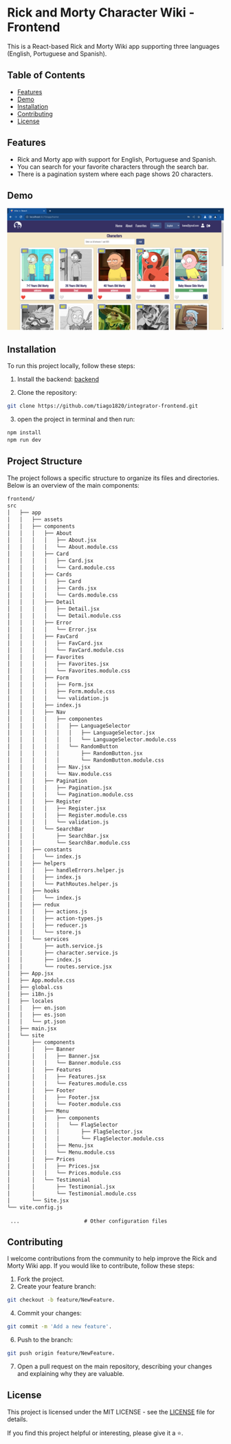 # Rick and Morty Character Wiki - Frontend

This is a React-based Rick and Morty Wiki app supporting three languages (English, Portuguese and Spanish).

## Table of Contents

- [Features](#features)
- [Demo](#demo)
- [Installation](#installation)
- [Contributing](#contributing)
- [License](#license)

## Features

- Rick and Morty app with support for English, Portuguese and Spanish.
- You can search for your favorite characters through the search bar.
- There is a pagination system where each page shows 20 characters.

## Demo

![image](https://github.com/tiago1820/integrator-frontend/blob/main/public/images/banner.png)

## Installation

To run this project locally, follow these steps:

1. Install the backend:
[backend](https://github.com/tiago1820/integrator-backend)

2. Clone the repository:

```bash
git clone https://github.com/tiago1820/integrator-frontend.git
```
   
3. open the project in terminal and then run:
```bash
npm install
npm run dev
```

## Project Structure

The project follows a specific structure to organize its files and directories. Below is an overview of the main components:

```plaintext
frontend/
src
│   ├── app
│   │   ├── assets
│   │   ├── components
│   │   │   ├── About
│   │   │   │   ├── About.jsx
│   │   │   │   └── About.module.css
│   │   │   ├── Card
│   │   │   │   ├── Card.jsx
│   │   │   │   └── Card.module.css
│   │   │   ├── Cards
│   │   │   │   ├── Card
│   │   │   │   ├── Cards.jsx
│   │   │   │   └── Cards.module.css
│   │   │   ├── Detail
│   │   │   │   ├── Detail.jsx
│   │   │   │   └── Detail.module.css
│   │   │   ├── Error
│   │   │   │   └── Error.jsx
│   │   │   ├── FavCard
│   │   │   │   ├── FavCard.jsx
│   │   │   │   └── FavCard.module.css
│   │   │   ├── Favorites
│   │   │   │   ├── Favorites.jsx
│   │   │   │   └── Favorites.module.css
│   │   │   ├── Form
│   │   │   │   ├── Form.jsx
│   │   │   │   ├── Form.module.css
│   │   │   │   └── validation.js
│   │   │   ├── index.js
│   │   │   ├── Nav
│   │   │   │   ├── componentes
│   │   │   │   │   ├── LanguageSelector
│   │   │   │   │   │   ├── LanguageSelector.jsx
│   │   │   │   │   │   └── LanguageSelector.module.css
│   │   │   │   │   └── RandomButton
│   │   │   │   │       ├── RandomButton.jsx
│   │   │   │   │       └── RandomButton.module.css
│   │   │   │   ├── Nav.jsx
│   │   │   │   └── Nav.module.css
│   │   │   ├── Pagination
│   │   │   │   ├── Pagination.jsx
│   │   │   │   └── Pagination.module.css
│   │   │   ├── Register
│   │   │   │   ├── Register.jsx
│   │   │   │   ├── Register.module.css
│   │   │   │   └── validation.js
│   │   │   └── SearchBar
│   │   │       ├── SearchBar.jsx
│   │   │       └── SearchBar.module.css
│   │   ├── constants
│   │   │   └── index.js
│   │   ├── helpers
│   │   │   ├── handleErrors.helper.js
│   │   │   ├── index.js
│   │   │   └── PathRoutes.helper.js
│   │   ├── hooks
│   │   │   └── index.js
│   │   ├── redux
│   │   │   ├── actions.js
│   │   │   ├── action-types.js
│   │   │   ├── reducer.js
│   │   │   └── store.js
│   │   └── services
│   │       ├── auth.service.js
│   │       ├── character.service.js
│   │       ├── index.js
│   │       └── routes.service.jsx
│   ├── App.jsx
│   ├── App.module.css
│   ├── global.css
│   ├── i18n.js
│   ├── locales
│   │   ├── en.json
│   │   ├── es.json
│   │   └── pt.json
│   ├── main.jsx
│   └── site
│       ├── components
│       │   ├── Banner
│       │   │   ├── Banner.jsx
│       │   │   └── Banner.module.css
│       │   ├── Features
│       │   │   ├── Features.jsx
│       │   │   └── Features.module.css
│       │   ├── Footer
│       │   │   ├── Footer.jsx
│       │   │   └── Footer.module.css
│       │   ├── Menu
│       │   │   ├── components
│       │   │   │   └── FlagSelector
│       │   │   │       ├── FlagSelector.jsx
│       │   │   │       └── FlagSelector.module.css
│       │   │   ├── Menu.jsx
│       │   │   └── Menu.module.css
│       │   ├── Prices
│       │   │   ├── Prices.jsx
│       │   │   └── Prices.module.css
│       │   └── Testimonial
│       │       ├── Testimonial.jsx
│       │       └── Testimonial.module.css
│       └── Site.jsx
└── vite.config.js

 ...                     # Other configuration files
```

## Contributing

I welcome contributions from the community to help improve the Rick and Morty Wiki app. If you would like to contribute, follow these steps:

1. Fork the project.
2. Create your feature branch:
```bash
git checkout -b feature/NewFeature.
```
4. Commit your changes:
```bash
git commit -m 'Add a new feature'.
```
6. Push to the branch:
```bash
git push origin feature/NewFeature.
```

7. Open a pull request on the main repository, describing your changes and explaining why they are valuable.

## License

This project is licensed under the MIT LICENSE - see the [LICENSE](/LICENSE) file for details. 

If you find this project helpful or interesting, please give it a ⭐️.

